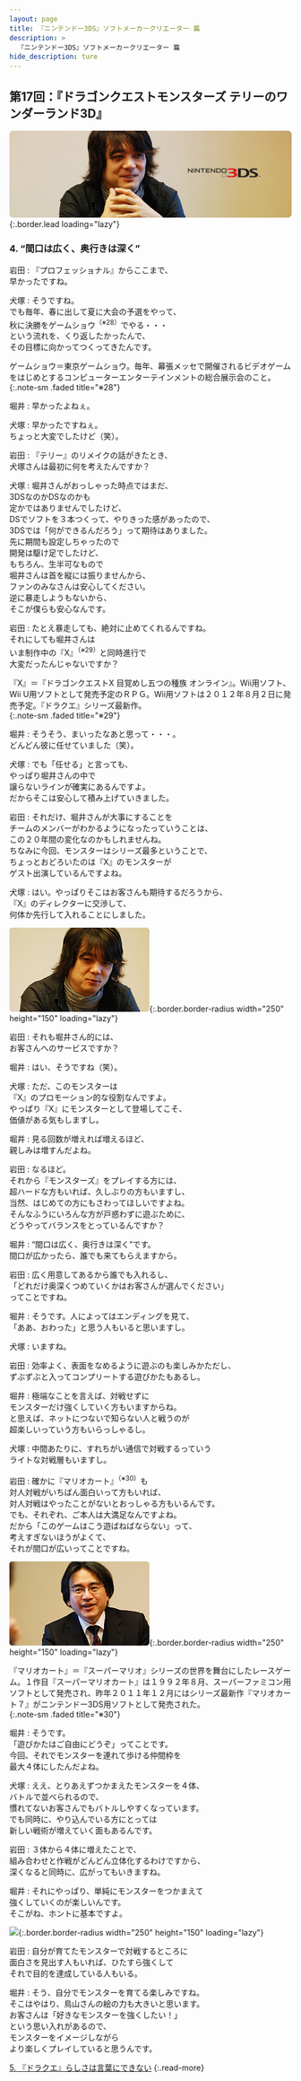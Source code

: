 ```yaml
---
layout: page
title: 『ニンテンドー3DS』ソフトメーカークリエーター 篇
description: >
  『ニンテンドー3DS』ソフトメーカークリエーター 篇
hide_description: ture
---
```


## 第17回：『ドラゴンクエストモンスターズ テリーのワンダーランド3D』

![](/interviews/jp/3ds/creators/vol1/img/mainvisual4.jpg){:.border.lead loading="lazy"}

### 4. “間口は広く、奥行きは深く”

岩田
: 『プロフェッショナル』からここまで、<br>早かったですね。

犬塚
: そうですね。<br>でも毎年、春に出して夏に大会の予選をやって、<br>秋に決勝をゲームショウ<sup>（※28）</sup>でやる・・・<br>という流れを、くり返したかったんで、<br>その目標に向かってつくってきたんです。

ゲームショウ＝東京ゲームショウ。毎年、幕張メッセで開催されるビデオゲームをはじめとするコンピューターエンターテインメントの総合展示会のこと。              
{:.note-sm .faded title="※28"}

堀井
: 早かったよねぇ。

犬塚
: 早かったですねぇ。<br>ちょっと大変でしたけど（笑）。

岩田
: 『テリー』のリメイクの話がきたとき、<br>犬塚さんは最初に何を考えたんですか？

犬塚
: 堀井さんがおっしゃった時点ではまだ、<br>3DSなのかDSなのかも<br>定かではありませんでしたけど、<br>DSでソフトを３本つくって、やりきった感があったので、<br>3DSでは「何ができるんだろう」って期待はありました。<br>先に期間も設定しちゃったので<br>開発は駆け足でしたけど、<br>もちろん、生半可なもので<br>堀井さんは首を縦には振りませんから、<br>ファンのみなさんは安心してください。<br>逆に暴走しようもないから、<br>そこが僕らも安心なんです。

岩田
: たとえ暴走しても、絶対に止めてくれるんですね。<br>それにしても堀井さんは<br>いま制作中の『X』<sup>（※29）</sup>と同時進行で<br>大変だったんじゃないですか？

『X』＝『ドラゴンクエストX 目覚めし五つの種族 オンライン』。Wii用ソフト、Wii U用ソフトとして発売予定のＲＰＧ。Wii用ソフトは２０１２年８月２日に発売予定。『ドラクエ』シリーズ最新作。              
{:.note-sm .faded title="※29"}

堀井
: そうそう、まいったなあと思って・・・。<br>どんどん彼に任せていました（笑）。

犬塚
: でも「任せる」と言っても、<br>やっぱり堀井さんの中で<br>譲らないラインが確実にあるんですよ。<br>だからそこは安心して積み上げていきました。

岩田
: それだけ、堀井さんが大事にすることを<br>チームのメンバーがわかるようになったっていうことは、<br>この２０年間の変化なのかもしれませんね。<br>ちなみに今回、モンスターはシリーズ最多ということで、<br>ちょっとおどろいたのは『X』のモンスターが<br>ゲスト出演しているんですよね。

犬塚
: はい。やっぱりそこはお客さんも期待するだろうから、<br>『X』のディレクターに交渉して、<br>何体か先行して入れることにしました。

![](/interviews/jp/3ds/creators/vol1/img/photo10.jpg){:.border.border-radius width="250" height="150" loading="lazy"}

岩田
: それも堀井さん的には、<br>お客さんへのサービスですか？

堀井
: はい、そうですね（笑）。

犬塚
: ただ、このモンスターは<br>『X』のプロモーション的な役割なんですよ。<br>やっぱり『X』にモンスターとして登場してこそ、<br>価値がある気もしますし。

堀井
: 見る回数が増えれば増えるほど、<br>親しみは増すんだよね。

岩田
: なるほど。<br>それから『モンスターズ』をプレイする方には、<br>超ハードな方もいれば、久しぶりの方もいますし、<br>当然、はじめての方にもさわってほしいですよね。<br>そんなふうにいろんな方が戸惑わずに遊ぶために、<br>どうやってバランスをとっているんですか？

堀井
: “間口は広く、奥行きは深く”です。<br>間口が広かったら、誰でも来てもらえますから。

岩田
: 広く用意してあるから誰でも入れるし、<br>「どれだけ奥深くつめていくかはお客さんが選んでください」<br>ってことですね。

堀井
: そうです。人によってはエンディングを見て、<br>「ああ、おわった」と思う人もいると思いますし。

犬塚
: いますね。

岩田
: 効率よく、表面をなめるように遊ぶのも楽しみかただし、<br>ずぶずぶと入ってコンプリートする遊びかたもあるし。

堀井
: 極端なことを言えば、対戦せずに<br>モンスターだけ強くしていく方もいますからね。<br>と思えば、ネットにつないで知らない人と戦うのが<br>超楽しいっていう方もいらっしゃるし。

犬塚
: 中間あたりに、すれちがい通信で対戦するっていう<br>ライトな対戦層もいますし。

岩田
: 確かに『マリオカート』<sup>（※30）</sup>も<br>対人対戦がいちばん面白いって方もいれば、<br>対人対戦はやったことがないとおっしゃる方もいるんです。<br>でも、それぞれ、ご本人は大満足なんですよね。<br>だから「このゲームはこう遊ばねばならない」って、<br>考えすぎないほうがよくて、<br>それが間口が広いってことですね。

![](/interviews/jp/3ds/creators/vol1/img/photo11.jpg){:.border.border-radius width="250" height="150" loading="lazy"}

『マリオカート』＝『スーパーマリオ』シリーズの世界を舞台にしたレースゲーム。１作目『スーパーマリオカート』は１９９２年８月、スーパーファミコン用ソフトとして発売され、昨年２０１１年１２月にはシリーズ最新作『マリオカート７』がニンテンドー3DS用ソフトとして発売された。              
{:.note-sm .faded title="※30"}

堀井
: そうです。<br>「遊びかたはご自由にどうぞ」ってことです。<br>今回、それでモンスターを連れて歩ける仲間枠を<br>最大４体にしたんだよね。

犬塚
: ええ、とりあえずつかまえたモンスターを４体、<br>バトルで並べられるので、<br>慣れてないお客さんでもバトルしやすくなっています。<br>でも同時に、やり込んでいる方にとっては<br>新しい戦術が増えていく面もあるんです。

岩田
: ３体から４体に増えたことで、<br>組み合わせと作戦がどんどん立体化するわけですから、<br>深くなると同時に、広がってもいきますね。

堀井
: それにやっぱり、単純にモンスターをつかまえて<br>強くしていくのが楽しいんです。<br>そこがね、ホントに基本ですよ。

![](/interviews/jp/3ds/creators/vol1/img/photo12.jpg){:.border.border-radius width="250" height="150" loading="lazy"}

岩田
: 自分が育てたモンスターで対戦するところに<br>面白さを見出す人もいれば、ひたすら強くして<br>それで目的を達成している人もいる。

堀井
: そう、自分でモンスターを育てる楽しみですね。<br>そこはやはり、鳥山さんの絵の力も大きいと思います。<br>お客さんは「好きなモンスターを強くしたい！」<br>という思い入れがあるので、<br>モンスターをイメージしながら<br>より楽しくプレイしていると思うんです。

[5. 『ドラクエ』らしさは言葉にできない](5.md)
{:.read-more}

